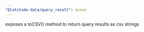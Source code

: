 ```yaml
---
"@latitude-data/query_result": minor
---
```


exposes a toCSV() method to return query results as csv strings
